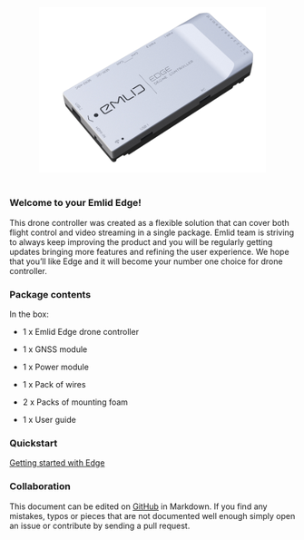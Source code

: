 
<div style="text-align: center;"><img src="img/edge.png" style="width: 400px;"></div><br>

### Welcome to your Emlid Edge!

This drone controller was created as a flexible solution that can cover both flight control and video streaming in a single package.
Emlid team is striving to always keep improving the product and you will be regularly getting updates bringing more features and refining the user experience.
We hope that you’ll like Edge and it will become your number one choice for drone controller.


### Package contents

In the box:

* 1 x Emlid Edge drone controller

* 1 x GNSS module

* 1 x Power module

* 1 x Pack of wires

* 2 x Packs of mounting foam

* 1 x User guide


### Quickstart

[Getting started with Edge](quickstart.md)

### Collaboration

This document can be edited on [GitHub](https://github.com/emlid/edge-docs) in Markdown. If you find any mistakes, typos or  pieces that are not documented well enough simply open an issue or contribute by sending a pull request.

